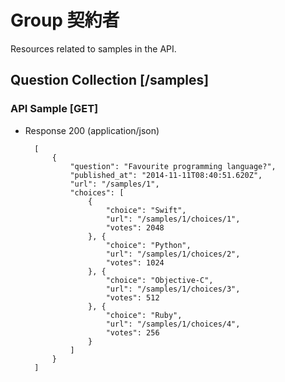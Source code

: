 # Group 契約者

Resources related to samples in the API.

## Question Collection [/samples]

### API Sample [GET]
+ Response 200 (application/json)

        [
            {
                "question": "Favourite programming language?",
                "published_at": "2014-11-11T08:40:51.620Z",
                "url": "/samples/1",
                "choices": [
                    {
                        "choice": "Swift",
                        "url": "/samples/1/choices/1",
                        "votes": 2048
                    }, {
                        "choice": "Python",
                        "url": "/samples/1/choices/2",
                        "votes": 1024
                    }, {
                        "choice": "Objective-C",
                        "url": "/samples/1/choices/3",
                        "votes": 512
                    }, {
                        "choice": "Ruby",
                        "url": "/samples/1/choices/4",
                        "votes": 256
                    }
                ]
            }
        ]
